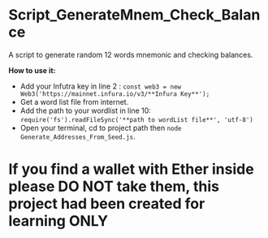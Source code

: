 # Script_GenerateMnem_Check_Balance
A script to generate random 12 words mnemonic and checking balances.

**How to use it:**

- Add your Infutra key in line 2 : ```const web3 = new Web3('https://mainnet.infura.io/v3/**Infura Key**');```
- Get a word list file from internet.
- Add the path to your wordlist in line 10: ```require('fs').readFileSync('**path to wordList file**', 'utf-8')```
- Open your terminal, cd to project path then ```node Generate_Addresses_From_Seed.js```.

<h1> If you find a wallet with Ether inside please DO NOT take them, this project had been created for learning ONLY </h1>
